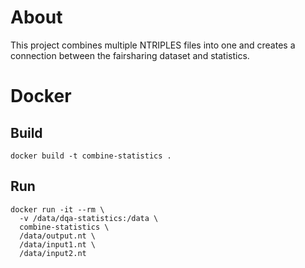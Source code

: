 # About
This project combines multiple NTRIPLES files into one and creates a connection between the fairsharing dataset and statistics.
# Docker
## Build
```
docker build -t combine-statistics .
```
## Run
```
docker run -it --rm \
  -v /data/dqa-statistics:/data \
  combine-statistics \
  /data/output.nt \
  /data/input1.nt \
  /data/input2.nt 
```
